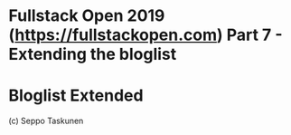 # Fullstack Open 2019 (https://fullstackopen.com) Part 7 - Extending the bloglist
# Bloglist Extended

(c) Seppo Taskunen